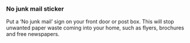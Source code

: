 ###  No junk mail sticker

Put a ‘No junk mail’ sign on your front door or post box. This will stop
unwanted paper waste coming into your home, such as flyers, brochures and free
newspapers.
